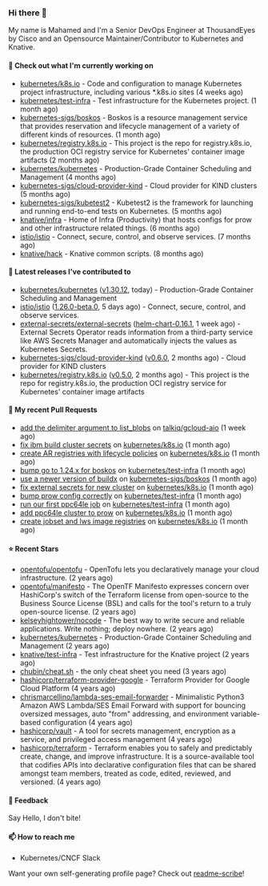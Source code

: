 ### Hi there 👋

My name is Mahamed and I'm a Senior DevOps Engineer at ThousandEyes by Cisco and an Opensource Maintainer/Contributor to Kubernetes and Knative.

#### 👷 Check out what I'm currently working on

- [kubernetes/k8s.io](https://github.com/kubernetes/k8s.io) - Code and configuration to manage Kubernetes project infrastructure, including various *.k8s.io sites (4 weeks ago)
- [kubernetes/test-infra](https://github.com/kubernetes/test-infra) - Test infrastructure for the Kubernetes project. (1 month ago)
- [kubernetes-sigs/boskos](https://github.com/kubernetes-sigs/boskos) - Boskos is a resource management service that provides reservation and lifecycle management of a variety of different kinds of resources. (1 month ago)
- [kubernetes/registry.k8s.io](https://github.com/kubernetes/registry.k8s.io) - This project is the repo for registry.k8s.io, the production OCI registry service for Kubernetes&#39; container image artifacts (2 months ago)
- [kubernetes/kubernetes](https://github.com/kubernetes/kubernetes) - Production-Grade Container Scheduling and Management (4 months ago)
- [kubernetes-sigs/cloud-provider-kind](https://github.com/kubernetes-sigs/cloud-provider-kind) - Cloud provider for KIND clusters (5 months ago)
- [kubernetes-sigs/kubetest2](https://github.com/kubernetes-sigs/kubetest2) - Kubetest2 is the framework for launching and running end-to-end tests on Kubernetes. (5 months ago)
- [knative/infra](https://github.com/knative/infra) - Home of Infra (Productivity) that hosts configs for prow and other infrastructure related things. (6 months ago)
- [istio/istio](https://github.com/istio/istio) - Connect, secure, control, and observe services. (7 months ago)
- [knative/hack](https://github.com/knative/hack) - Knative common scripts. (8 months ago)

#### 🔭 Latest releases I've contributed to

- [kubernetes/kubernetes](https://github.com/kubernetes/kubernetes) ([v1.30.12](https://github.com/kubernetes/kubernetes/releases/tag/v1.30.12), today) - Production-Grade Container Scheduling and Management
- [istio/istio](https://github.com/istio/istio) ([1.26.0-beta.0](https://github.com/istio/istio/releases/tag/1.26.0-beta.0), 5 days ago) - Connect, secure, control, and observe services.
- [external-secrets/external-secrets](https://github.com/external-secrets/external-secrets) ([helm-chart-0.16.1](https://github.com/external-secrets/external-secrets/releases/tag/helm-chart-0.16.1), 1 week ago) - External Secrets Operator reads information from a third-party service like AWS Secrets Manager and automatically injects the values as Kubernetes Secrets.
- [kubernetes-sigs/cloud-provider-kind](https://github.com/kubernetes-sigs/cloud-provider-kind) ([v0.6.0](https://github.com/kubernetes-sigs/cloud-provider-kind/releases/tag/v0.6.0), 2 months ago) - Cloud provider for KIND clusters
- [kubernetes/registry.k8s.io](https://github.com/kubernetes/registry.k8s.io) ([v0.5.0](https://github.com/kubernetes/registry.k8s.io/releases/tag/v0.5.0), 2 months ago) - This project is the repo for registry.k8s.io, the production OCI registry service for Kubernetes&#39; container image artifacts

#### 🔨 My recent Pull Requests

- [add the delimiter argument to list_blobs](https://github.com/talkiq/gcloud-aio/pull/885) on [talkiq/gcloud-aio](https://github.com/talkiq/gcloud-aio) (1 week ago)
- [fix ibm build cluster secrets](https://github.com/kubernetes/k8s.io/pull/7914) on [kubernetes/k8s.io](https://github.com/kubernetes/k8s.io) (1 month ago)
- [create AR registries with lifecycle policies](https://github.com/kubernetes/k8s.io/pull/7913) on [kubernetes/k8s.io](https://github.com/kubernetes/k8s.io) (1 month ago)
- [bump go to 1.24.x for boskos](https://github.com/kubernetes/test-infra/pull/34509) on [kubernetes/test-infra](https://github.com/kubernetes/test-infra) (1 month ago)
- [use a newer version of buildx](https://github.com/kubernetes-sigs/boskos/pull/220) on [kubernetes-sigs/boskos](https://github.com/kubernetes-sigs/boskos) (1 month ago)
- [fix external secrets for new cluster](https://github.com/kubernetes/k8s.io/pull/7883) on [kubernetes/k8s.io](https://github.com/kubernetes/k8s.io) (1 month ago)
- [bump prow config correctly](https://github.com/kubernetes/test-infra/pull/34504) on [kubernetes/test-infra](https://github.com/kubernetes/test-infra) (1 month ago)
- [run our first ppc64le job](https://github.com/kubernetes/test-infra/pull/34503) on [kubernetes/test-infra](https://github.com/kubernetes/test-infra) (1 month ago)
- [add ppc64le cluster to prow](https://github.com/kubernetes/k8s.io/pull/7862) on [kubernetes/k8s.io](https://github.com/kubernetes/k8s.io) (1 month ago)
- [create jobset and lws image registries](https://github.com/kubernetes/k8s.io/pull/7824) on [kubernetes/k8s.io](https://github.com/kubernetes/k8s.io) (1 month ago)

#### ⭐ Recent Stars

- [opentofu/opentofu](https://github.com/opentofu/opentofu) - OpenTofu lets you declaratively manage your cloud infrastructure. (2 years ago)
- [opentofu/manifesto](https://github.com/opentofu/manifesto) - The OpenTF Manifesto expresses concern over HashiCorp&#39;s switch of the Terraform license from open-source to the Business Source License (BSL) and calls for the tool&#39;s return to a truly open-source license. (2 years ago)
- [kelseyhightower/nocode](https://github.com/kelseyhightower/nocode) - The best way to write secure and reliable applications. Write nothing; deploy nowhere. (2 years ago)
- [kubernetes/kubernetes](https://github.com/kubernetes/kubernetes) - Production-Grade Container Scheduling and Management (2 years ago)
- [knative/test-infra](https://github.com/knative/test-infra) - Test infrastructure for the Knative project (2 years ago)
- [chubin/cheat.sh](https://github.com/chubin/cheat.sh) - the only cheat sheet you need (3 years ago)
- [hashicorp/terraform-provider-google](https://github.com/hashicorp/terraform-provider-google) - Terraform Provider for Google Cloud Platform (4 years ago)
- [chrismarcellino/lambda-ses-email-forwarder](https://github.com/chrismarcellino/lambda-ses-email-forwarder) - Minimalistic Python3 Amazon AWS Lambda/SES Email Forward with support for bouncing oversized messages, auto &#34;from&#34; addressing, and environment variable-based configuration (4 years ago)
- [hashicorp/vault](https://github.com/hashicorp/vault) - A tool for secrets management, encryption as a service, and privileged access management (4 years ago)
- [hashicorp/terraform](https://github.com/hashicorp/terraform) - Terraform enables you to safely and predictably create, change, and improve infrastructure. It is a source-available tool that codifies APIs into declarative configuration files that can be shared amongst team members, treated as code, edited, reviewed, and versioned. (4 years ago)

#### 💬 Feedback

Say Hello, I don't bite!

#### 📫 How to reach me

- Kubernetes/CNCF Slack

Want your own self-generating profile page? Check out [readme-scribe](https://github.com/muesli/readme-scribe)!


